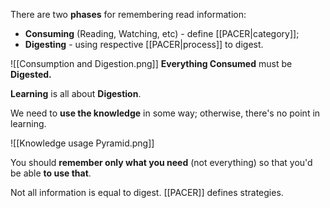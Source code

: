 There are two **phases** for remembering read information:
- **Consuming** (Reading, Watching, etc) - define [[PACER|category]];
- **Digesting** - using respective [[PACER|process]] to digest.

![[Consumption and Digestion.png]]
**Everything Consumed** must be **Digested.**

**Learning** is all about **Digestion**. 

We need to **use the knowledge** in some way; 
otherwise, there's no point in learning.

![[Knowledge usage Pyramid.png]]

You should **remember only what you need** (not everything) so that you'd be able **to use that**.

Not all information is equal to digest. 
[[PACER]] defines strategies.
